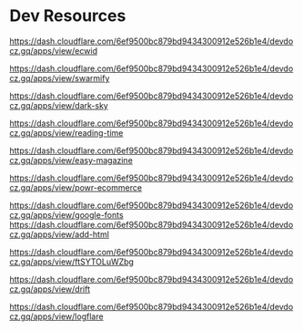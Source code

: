 Dev Resources
=============

https://dash.cloudflare.com/6ef9500bc879bd9434300912e526b1e4/devdocz.gq/apps/view/ecwid

https://dash.cloudflare.com/6ef9500bc879bd9434300912e526b1e4/devdocz.gq/apps/view/swarmify

https://dash.cloudflare.com/6ef9500bc879bd9434300912e526b1e4/devdocz.gq/apps/view/dark-sky

https://dash.cloudflare.com/6ef9500bc879bd9434300912e526b1e4/devdocz.gq/apps/view/reading-time

https://dash.cloudflare.com/6ef9500bc879bd9434300912e526b1e4/devdocz.gq/apps/view/easy-magazine

https://dash.cloudflare.com/6ef9500bc879bd9434300912e526b1e4/devdocz.gq/apps/view/powr-ecommerce

https://dash.cloudflare.com/6ef9500bc879bd9434300912e526b1e4/devdocz.gq/apps/view/google-fonts
https://dash.cloudflare.com/6ef9500bc879bd9434300912e526b1e4/devdocz.gq/apps/view/add-html

https://dash.cloudflare.com/6ef9500bc879bd9434300912e526b1e4/devdocz.gq/apps/view/ftSYTOLuWZbg

https://dash.cloudflare.com/6ef9500bc879bd9434300912e526b1e4/devdocz.gq/apps/view/drift

https://dash.cloudflare.com/6ef9500bc879bd9434300912e526b1e4/devdocz.gq/apps/view/logflare